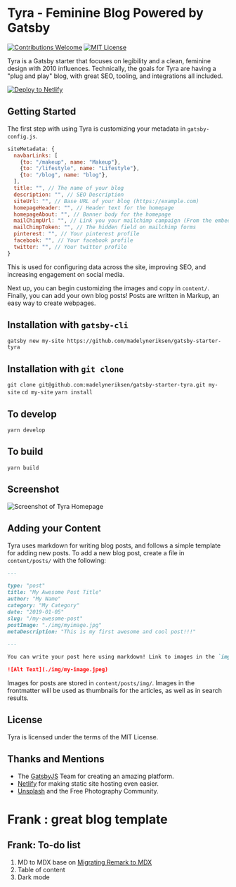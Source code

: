 Tyra - Feminine Blog Powered by Gatsby
=====
[![Contributions Welcome](https://img.shields.io/badge/Contributions-Welcome-green.svg)](https://shields.io/) [![MIT License](https://img.shields.io/badge/License-MIT-blue.svg)](https://shields.io/)

Tyra is a Gatsby starter that focuses on legibility and a clean, feminine design with 2010 influences. Technically, the goals for Tyra are having a "plug and play" blog, with great SEO, tooling, and integrations all included.

[![Deploy to Netlify](https://www.netlify.com/img/deploy/button.svg)](https://app.netlify.com/start/deploy?repository=https://github.com/madelyneriksen/gatsby-starter-tyra)

## Getting Started

The first step with using Tyra is customizing your metadata in `gatsby-config.js`.

```javascript
siteMetadata: {
  navbarLinks: [
    {to: "/makeup", name: "Makeup"},
    {to: "/lifestyle", name: "Lifestyle"},
    {to: "/blog", name: "blog"},
  ],
  title: "", // The name of your blog
  description: "", // SEO Description
  siteUrl: "", // Base URL of your blog (https://example.com)
  homepageHeader: "", // Header text for the homepage
  homepageAbout: "", // Banner body for the homepage
  mailChimpUrl: "", // Link you your mailchimp campaign (From the embedded form maker)
  mailChimpToken: "", // The hidden field on mailchimp forms
  pinterest: "", // Your pinterest profile
  facebook: "", // Your facebook profile
  twitter: "", // Your twitter profile
}
```

This is used for configuring data across the site, improving SEO, and increasing engagement on social media.

Next up, you can begin customizing the images and copy in `content/`. Finally, you can add your own blog posts! Posts are written in Markup, an easy way to create webpages.

## Installation with `gatsby-cli`
`gatsby new my-site https://github.com/madelyneriksen/gatsby-starter-tyra`

## Installation with `git clone`
`git clone git@github.com:madelyneriksen/gatsby-starter-tyra.git my-site`
`cd my-site`
`yarn install`

## To develop
`yarn develop`

## To build
`yarn build`


## Screenshot

![Screenshot of Tyra Homepage](./screenshot.jpg)

## Adding your Content

Tyra uses markdown for writing blog posts, and follows a simple template for adding new posts. To add a new blog post, create a file in `content/posts/` with the following:

```markdown
---

type: "post"
title: "My Awesome Post Title"
author: "My Name"
category: "My Category"
date: "2019-01-05"
slug: "/my-awesome-post"
postImage: "./img/myimage.jpg"
metaDescription: "This is my first awesome and cool post!!!"

---

You can write your post here using markdown! Link to images in the `img` folder using this syntax:

![Alt Text](./img/my-image.jpeg)
```

Images for posts are stored in `content/posts/img/`. Images in the frontmatter will be used as thumbnails for the articles, as well as in search results.

## License

Tyra is licensed under the terms of the MIT License.

## Thanks and Mentions

* The [GatsbyJS](https://www.gatsbyjs.org/) Team for creating an amazing platform.
* [Netlify](https://www.netlify.com/) for making static site hosting even easier.
* [Unsplash](https://unsplash.com/) and the Free Photography Community.

# Frank : great blog template
## Frank: To-do list
1. MD to MDX base on [Migrating Remark to MDX](https://www.gatsbyjs.org/docs/mdx/migrate-remark-to-mdx/)
2. Table of content
3. Dark mode
